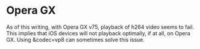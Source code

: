 # Opera GX

As of this writing, with Opera GX v75, playback of h264 video seems to fail. This implies that iOS devices will not playback optimally, if at all, on Opera GX. Using \&codec=vp8 can sometimes solve this issue.
